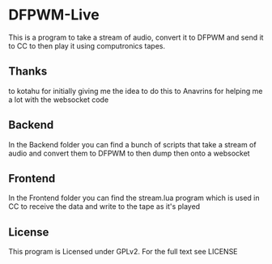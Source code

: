 # DFPWM-Live
This is a program to take a stream of audio, convert it to DFPWM and send it to CC to then play it using computronics tapes.

## Thanks
to kotahu for initially giving me the idea to do this
to Anavrins for helping me a lot with the websocket code

## Backend
In the Backend folder you can find a bunch of scripts that take a stream of audio and convert them to DFPWM to then dump then onto a websocket

## Frontend
In the Frontend folder you can find the stream.lua program which is used in CC to receive the data and write to the tape as it's played

## License
This program is Licensed under GPLv2. For the full text see LICENSE
